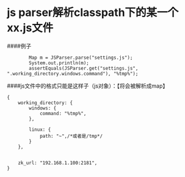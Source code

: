 # js parser解析classpath下的某一个xx.js文件


####例子
```
		Map m = JSParser.parse("settings.js");
		System.out.println(m);
		assertEquals(JSParser.get("settings.js", ".working_directory.windows.command"), "%tmp%");
```


####js文件中的格式只能是这样子（js对象）：【将会被解析成map】
```
{
	working_directory: {
		windows: {
			command: "%tmp%",
		},
		
		linux: {
			path: "~",/*或者是/tmp*/
		}
	},
	
	
	zk_url: "192.168.1.100:2181",
}
```

